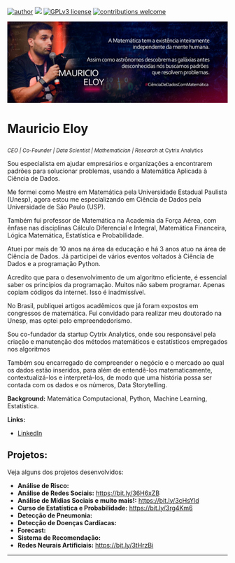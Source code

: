 [![author](https://img.shields.io/badge/author-MauricioEloy-red.svg)](https://www.linkedin.com/in/mauricio-eloy) [![](https://img.shields.io/badge/python-3.7+-blue.svg)](https://www.python.org/downloads/release/python-365/) [![GPLv3 license](https://img.shields.io/badge/License-GPLv3-blue.svg)](http://perso.crans.org/besson/LICENSE.html) [![contributions welcome](https://img.shields.io/badge/contributions-welcome-brightgreen.svg?style=flat)](https://github.com/MauricioEloy/Portifolio/issues)

<p align="center">
  <img src="banner_ME.jpeg" >
</p>

# Mauricio Eloy
<sub>*CEO | Co-Founder | Data Scientist | Mathematician | Research* at Cytrix Analytics</sub>

Sou especialista em ajudar empresários e organizações a encontrarem padrões para solucionar problemas, usando a Matemática Aplicada à Ciência de Dados.

Me formei como Mestre em Matemática pela Universidade Estadual Paulista (Unesp), agora estou me especializando em Ciência de Dados pela Universidade de São Paulo (USP).

Também fui professor de Matemática na Academia da Força Aérea, com ênfase nas disciplinas Cálculo Diferencial e Integral, Matemática Financeira, Lógica Matemática, Estatística e Probabilidade.

Atuei por mais de 10 anos na área da educação e há 3 anos atuo na área de Ciência de Dados. Já participei de vários eventos voltados à Ciência de Dados e a programação Python.

Acredito que para o desenvolvimento de um algoritmo eficiente, é essencial saber os princípios da programação. Muitos não sabem programar. Apenas copiam códigos da internet. Isso é inadmissível.

No Brasil, publiquei artigos acadêmicos que já foram expostos em congressos de matemática. Fui convidado para realizar meu doutorado na Unesp, mas optei pelo empreendedorismo.

Sou co-fundador da startup Cytrix Analytics, onde sou responsável pela criação e manutenção dos métodos matemáticos e estatísticos empregados nos algoritmos 

Também sou encarregado de compreender o negócio e o mercado ao qual os dados estão inseridos, para além de entendê-los matematicamente, contextualizá-los e interpretá-los, de modo que uma história possa ser contada com os dados e os números, Data Storytelling.
 
**Background:** Matemática Computacional, Python, Machine Learning, Estatística.

**Links:**

* [LinkedIn](https://www.linkedin.com/in/mauricio-eloy)

## Projetos:

Veja alguns dos projetos desenvolvidos:

* **Análise de Risco:**
* **Análise de Redes Sociais:** https://bit.ly/36H6xZB
* **Análise de Mídias Sociais e muito mais!:** https://bit.ly/3cHsYld
* **Curso de Estatística e Probabilidade:** https://bit.ly/3rg4Km6
* **Detecção de Pneumonia:**
* **Detecção de Doenças Cardíacas:**
* **Forecast:**
* **Sistema de Recomendação:**
* **Redes Neurais Artificiais:** https://bit.ly/3tHrzBi
---
